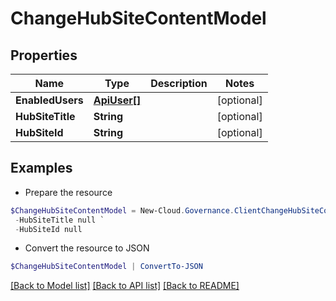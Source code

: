 # ChangeHubSiteContentModel
## Properties

Name | Type | Description | Notes
------------ | ------------- | ------------- | -------------
**EnabledUsers** | [**ApiUser[]**](ApiUser.md) |  | [optional] 
**HubSiteTitle** | **String** |  | [optional] 
**HubSiteId** | **String** |  | [optional] 

## Examples

- Prepare the resource
```powershell
$ChangeHubSiteContentModel = New-Cloud.Governance.ClientChangeHubSiteContentModel  -EnabledUsers null `
 -HubSiteTitle null `
 -HubSiteId null
```

- Convert the resource to JSON
```powershell
$ChangeHubSiteContentModel | ConvertTo-JSON
```

[[Back to Model list]](../README.md#documentation-for-models) [[Back to API list]](../README.md#documentation-for-api-endpoints) [[Back to README]](../README.md)

